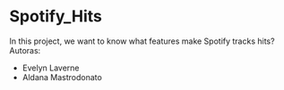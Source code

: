 # Spotify_Hits
In this project, we want to know what features make Spotify tracks hits?
Autoras:
- Evelyn Laverne
- Aldana Mastrodonato
